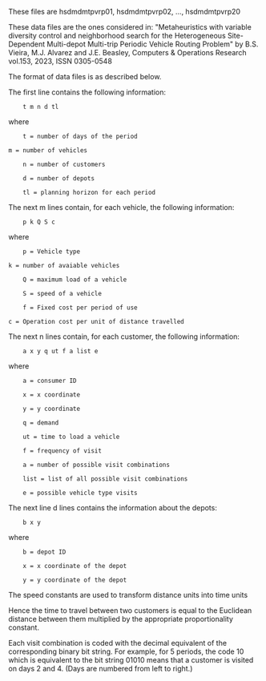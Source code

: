 These files are hsdmdmtpvrp01, hsdmdmtpvrp02, ..., hsdmdmtpvrp20

These data files are the ones considered in:
"Metaheuristics with variable diversity control and neighborhood search for the
Heterogeneous Site-Dependent Multi-depot Multi-trip Periodic Vehicle Routing Problem"
by B.S. Vieira, M.J. Alvarez and J.E. Beasley,
Computers & Operations Research vol.153, 2023, ISSN 0305-0548

The format of data files is as described below.

The first line contains the following information:

        t m n d tl

where

        t = number of days of the period
		
	m = number of vehicles

        n = number of customers

        d = number of depots

        tl = planning horizon for each period


The next m lines contain, for each vehicle, the following information:

        p k Q S c

where

        p = Vehicle type
		
	k = number of avaiable vehicles
        
        Q = maximum load of a vehicle

        S = speed of a vehicle

        f = Fixed cost per period of use
		
	c = Operation cost per unit of distance travelled
        

The next n lines contain, for each customer, the following information:

        a x y q ut f a list e

where

        a = consumer ID

        x = x coordinate

        y = y coordinate

        q = demand

        ut = time to load a vehicle

        f = frequency of visit

        a = number of possible visit combinations

        list = list of all possible visit combinations

        e = possible vehicle type visits
        
The next line d lines contains the information about the depots:

        b x y

where

        b = depot ID

        x = x coordinate of the depot

        y = y coordinate of the depot

The speed constants are used to transform distance units into time units

Hence the time to travel between two customers is equal to the Euclidean distance between 
them multiplied by the appropriate proportionality constant.

Each visit combination is coded with the decimal equivalent of the corresponding binary bit
string. For example, for 5 periods, the code 10 which is equivalent to the bit string 01010
means that a customer is visited on days 2 and 4. (Days are numbered from left to right.)

